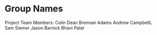 # Group Names
Project Team Members: 
Colin Dean
Brennan Adams
Andrew CampbellL
Sam Siemer
Jason Barnick
Bhavi Patel
